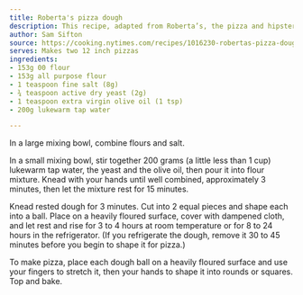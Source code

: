 ```yaml
---
title: Roberta's pizza dough
description: This recipe, adapted from Roberta’s, the pizza and hipster haute-cuisine utopia in Bushwick, Brooklyn, provides a delicate, extraordinarily flavorful dough that will last in the refrigerator for up to a week.
author: Sam Sifton
source: https://cooking.nytimes.com/recipes/1016230-robertas-pizza-dough
serves: Makes two 12 inch pizzas
ingredients:
- 153g 00 flour
- 153g all purpose flour
- 1 teaspoon fine salt (8g)
- ¾ teaspoon active dry yeast (2g)
- 1 teaspoon extra virgin olive oil (1 tsp)
- 200g lukewarm tap water

---
```


In a large mixing bowl, combine flours and salt.

In a small mixing bowl, stir together 200 grams (a little less than 1 cup) lukewarm tap water, the yeast and the olive oil, then pour it into flour mixture. Knead with your hands until well combined, approximately 3 minutes, then let the mixture rest for 15 minutes.

Knead rested dough for 3 minutes. Cut into 2 equal pieces and shape each into a ball. Place on a heavily floured surface, cover with dampened cloth, and let rest and rise for 3 to 4 hours at room temperature or for 8 to 24 hours in the refrigerator. (If you refrigerate the dough, remove it 30 to 45 minutes before you begin to shape it for pizza.)

To make pizza, place each dough ball on a heavily floured surface and use your fingers to stretch it, then your hands to shape it into rounds or squares. Top and bake.
